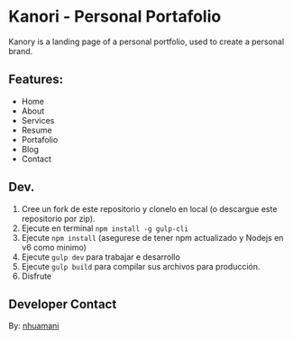 # Kanori - Personal Portafolio

Kanory is a landing page of a personal portfolio, used to create a personal brand.

## Features:

- Home
- About
- Services
- Resume
- Portafolio
- Blog
- Contact

## Dev.

1. Cree un fork de este repositorio y clonelo en local (o descargue este repositorio por zip).
2. Ejecute en terminal `npm install -g gulp-cli`
3. Ejecute `npm install` (asegurese de tener npm actualizado y Nodejs en v6 como minimo)
4. Ejecute `gulp dev` para trabajar e desarrollo
5. Ejecute `gulp build` para compilar sus archivos para producción.
6. Disfrute

## Developer Contact

By: [nhuamani](https://twitter.com/nhuamanic)
